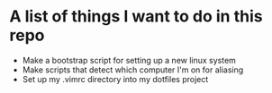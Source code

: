 # A list of things I want to do in this repo
- Make a bootstrap script for setting up a new linux system
- Make scripts that detect which computer I'm on for aliasing
- Set up my .vimrc directory into my dotfiles project
